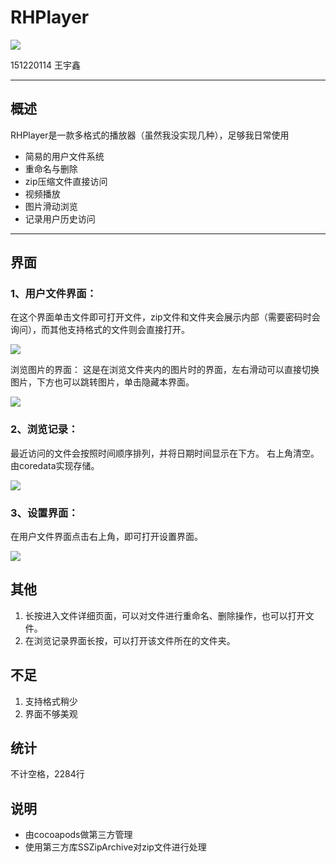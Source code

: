 # RHPlayer
![](https://github.com/RailgunHamster/RHPlayer/blob/master/NewRHPlayer/Screenshots/app.png)

151220114 王宇鑫
***
## 概述
RHPlayer是一款多格式的播放器（虽然我没实现几种），足够我日常使用
- 简易的用户文件系统
- 重命名与删除
- zip压缩文件直接访问
- 视频播放
- 图片滑动浏览
- 记录用户历史访问
***
## 界面
### 1、用户文件界面：
在这个界面单击文件即可打开文件，zip文件和文件夹会展示内部（需要密码时会询问），而其他支持格式的文件则会直接打开。

![](https://github.com/RailgunHamster/RHPlayer/blob/master/NewRHPlayer/Screenshots/主界面.png)

浏览图片的界面：
这是在浏览文件夹内的图片时的界面，左右滑动可以直接切换图片，下方也可以跳转图片，单击隐藏本界面。

![](https://github.com/RailgunHamster/RHPlayer/blob/master/NewRHPlayer/Screenshots/图片.png)
### 2、浏览记录：
最近访问的文件会按照时间顺序排列，并将日期时间显示在下方。
右上角清空。
由coredata实现存储。

![](https://github.com/RailgunHamster/RHPlayer/blob/master/NewRHPlayer/Screenshots/最近浏览.png)
### 3、设置界面：
在用户文件界面点击右上角，即可打开设置界面。

![](https://github.com/RailgunHamster/RHPlayer/blob/master/NewRHPlayer/Screenshots/设置.png)
## 其他
1. 长按进入文件详细页面，可以对文件进行重命名、删除操作，也可以打开文件。
1. 在浏览记录界面长按，可以打开该文件所在的文件夹。
## 不足
1. 支持格式稍少
1. 界面不够美观
## 统计
不计空格，2284行
## 说明
- 由cocoapods做第三方管理
- 使用第三方库SSZipArchive对zip文件进行处理
